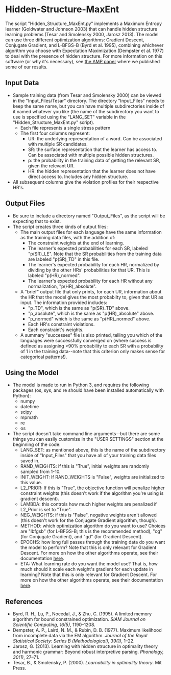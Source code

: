 # Hidden-Structure-MaxEnt
The script "Hidden_Structure_MaxEnt.py" implements a Maximum Entropy learner (Goldwater and Johnson 2003) that can handle hidden structure learning problems (Tesar and Smolensky 2000, Jarosz 2013). The model can use three different optimization algorithms: Gradient Descent, Conjugate Gradient, and L-BFGS-B (Byrd et al. 1995), combining whichever algorithm you choose with Expectation Maximization (Dempster et al. 1977) to deal with the presence of hidden structure. For more information on this software (or why it's necessary), see [the AMP paper](https://journals.linguisticsociety.org/proceedings/index.php/amphonology/article/view/5175) where we published some of our results.

## Input Data
- Sample training data (from Tesar and Smolensky 2000) can be viewed in the "Input_Files/Tesar" directory. The directory "Input_Files" needs to keep the same name, but you can have multiple subdirectories inside of it named whatever you like (the name of the subdirectory you want to use is specified using the "LANG_SET" variable in the "Hidden_Structure_MaxEnt.py" script).
  - Each file represents a single stress pattern
  - The first four columns represent:
    - UR: the underlying representation of a word. Can be associated with multiple SR candidates.
    - SR: the surface representation that the learner has access to. Can be associated with multiple possible hidden structures.
    - p: the probability in the training data of getting the relevant SR, given the relevant UR.
    - HR: the hidden representation that the learner does not have direct access to. Includes any hidden structure.
- All subsequent columns give the violation profiles for their respective HR's. 

## Output Files
- Be sure to include a directory named "Output_Files", as the script will be expecting that to exist.
- The script creates three kinds of output files:
  - The main output files for each language have the same information as the training data files, with the addition of:
    - The constraint weights at the end of learning.
    - The learner's expected probabilities for each SR, labeled "p(SR)_LE". Note that the SR probabilities from the training data are labeled "p(SR)_TD" in this file.
    - The learner's expected probability for each HR, normalized by dividing by the other HRs' probabilities for that UR. This is labeled "p(HR)_normed".
    - The learner's expected probability for each HR without any normalization, "p(HR)_absolute". 
  - A "brief" output file that only prints, for each UR, information about the HR that the model gives the most probabilty to, given that UR as input. The information provided includes: 
    - "p_TD", which is the same as "p(SR)_TD" above.
    - "p_absolute", which is the same as "p(HR)_absolute" above.
    - "p_normed" which is the same as "p(HR)_normed" above.
    - Each HR's constraint violations.
    - Each constraint's weights.
  - A summary "successes" file is also printed, telling you which of the languages were successfully converged on (where success is defined as assigning >90% probability to each SR with a probability of 1 in the training data--note that this criterion only makes sense for categorical patterns!).

## Using the Model
- The model is made to run in Python 3, and requires the following packages (os, sys, and re should have been installed automatically with Python):
  - numpy
  - datetime
  - scipy
  - mpmath
  - re
  - os
- The script doesn't take command line arguments--but there are some things you can easily customize in the "USER SETTINGS" section at the beginning of the code:
  - LANG_SET: as mentioned above, this is the name of the subdirectory inside of "Input_Files" that you have all of your training data files saved in.
  - RAND_WEIGHTS: if this is "True", initial weights are randomly sampled from 1-10.
  - INIT_WEIGHT: If RAND_WEIGHTS is "False", weights are initialized to this value.
  - L2_PRIOR: If this is "True", the objective function will penalize higher constraint weights (this doesn't work if the algorithm you're using is gradient descent).
  - LAMBDA: this controls how much higher weights are penalized if L2_Prior is set to "True".
  - NEG_WEIGHTS: if this is "False", negative weights aren't allowed (this doesn't work for the Conjugate Gradient algorithm, though).
  - METHOD: which optimization algorithm do you want to use? Choices are "lbfgsb" (for L-BFGS-B; this is the recommended method), "cg" (for Conjugate Gradient), and "gd" (for Gradient Descent).
  - EPOCHS: how long full passes through the training data do you want the model to perform? Note that this is only relevant for Gradient Descent. For more on how the other algorithms operate, see their documentation [here](https://docs.scipy.org/doc/scipy/reference/generated/scipy.optimize.minimize.html#scipy.optimize.minimize).
  - ETA: What learning rate do you want the model use? That is, how much should it scale each weight's gradient for each update in learning? Note that this is only relevant for Gradient Descent. For more on how the other algorithms operate, see their documentation [here](https://docs.scipy.org/doc/scipy/reference/generated/scipy.optimize.minimize.html#scipy.optimize.minimize).

## References
- Byrd, R. H., Lu, P., Nocedal, J., & Zhu, C. (1995). A limited memory algorithm for bound constrained optimization. *SIAM Journal on Scientific Computing, 16(5)*, 1190–1208.
- Dempster, A. P., Laird, N. M., & Rubin, D. B. (1977). Maximum likelihood from incomplete data via the EM algorithm. *Journal of the Royal Statistical Society: Series B (Methodological), 39(1)*, 1–22.
- Jarosz, G. (2013). Learning with hidden structure in optimality theory and harmonic grammar: Beyond robust interpretive parsing. *Phonology, 30(1)*, 27–71.
- Tesar, B., & Smolensky, P. (2000). *Learnability in optimality theory*. Mit Press.


